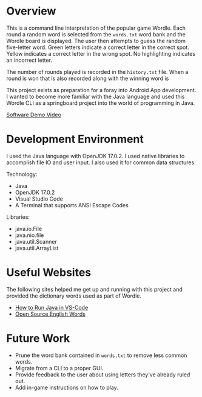 # Overview

This is a command line interpretation of the popular game Wordle. Each round a random word is selected from the `words.txt` word bank and the Wordle board is displayed. The user then attempts to guess the random five-letter word. Green letters indicate a correct letter in the correct spot. Yellow indicates a correct letter in the wrong spot. No highlighting indicates an incorrect letter.

The number of rounds played is recorded in the `history.txt` file. When a round is won that is also recorded along with the winning word is 

This project exists as preparation for a foray into Android App development. I wanted to become more familiar with the Java language and used this Wordle CLI as a springboard project into the world of programming in Java.

[Software Demo Video](http://youtube.link.goes.here)

# Development Environment

I used the Java language with OpenJDK 17.0.2. I used native libraries to accomplish file IO and user input. I also used it for common data structures.

Technology:
* Java
* OpenJDK 17.0.2
* Visual Studio Code
* A Terminal that supports ANSI Escape Codes

Libraries:
* java.io.File
* java.nio.file
* java.util.Scanner
* java.util.ArrayList

# Useful Websites

The following sites helped me get up and running with this project and provided the dictionary words used as part of Wordle.
* [How to Run Java in VS-Code](https://www.youtube.com/watch?v=hEJp98x_MPQ)
* [Open Source English Words](https://github.com/dwyl/english-words/blob/master/words.txt)

# Future Work

* Prune the word bank contained in `words.txt` to remove less common words.
* Migrate from a CLI to a proper GUI.
* Provide feedback to the user about using letters they've already ruled out.
* Add in-game instructions on how to play.
